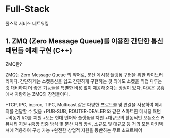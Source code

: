 # Full-Stack
풀스택 서비스 네트워킹

## 1. ZMQ (Zero Message Queue)를 이용한 간단한 통신 패턴들 예제 구현 (C++)


ZMQ란?

ZMQ는 Zero Message Queue 의 약어로, 분산 메시징 플랫폼 구현을 위한 라이브러리이다. 간단하게는 소켓통신을 쉽고 간편하게 구현하는 것 외에도 소켓을 직접 다루는 것 대비하여 더 좋은 기능들을 특별한 비용 없이 제공해준다는 장점이 있다. 다음은 공홈에서 자랑하는 ZMQ의 장점들이다.

+TCP, IPC, inproc, TIPC, Multicast 같은 다양한 프로토콜 및 연결을 사용하여 메시지를 전달할 수 있음
+PUB-SUB, ROUTER-DEALER 와 같은 스마트한 메시징 패턴
+비동기 I/O를 지원
+모든 현대 언어와 플랫폼을 지원
+대규모의 활동적인 오픈소스 커뮤니티 지원
+중앙 집중 방식 및 분산 처리 방식, 소규모 및 대규모 등 거의 모든 아키텍쳐에 적용하여 구성 가능
+완전한 상업적 지원을 동반하는 무료 소프트웨어




